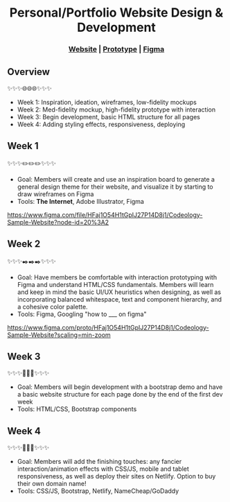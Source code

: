 <h1 align="center">Personal/Portfolio Website Design & Development </h1>

<h3 align="center"><a href="#">Website</a> | <a href="https://www.figma.com/proto/HFaj1O54H1tGpIJ27P14D8j1/Codeology-Sample-Website?scaling=min-zoom">Prototype</a> | <a href="https://www.figma.com/file/HFaj1O54H1tGpIJ27P14D8j1/Codeology-Sample-Website">Figma</a></h3>

## Overview
✨✨✨🌐🌐🌐✨✨✨
- Week 1: Inspiration, ideation, wireframes, low-fidelity mockups 
- Week 2: Med-fidelity mockup, high-fidelity prototype with interaction 
- Week 3: Begin development, basic HTML structure for all pages
- Week 4: Adding styling effects, responsiveness, deploying

## Week 1
✨✨✨✏️✏️✏️✨✨✨
- Goal: Members will create and use an inspiration board to generate a general design theme for their website, and visualize it by starting to draw wireframes on Figma
- Tools: **The Internet**, Adobe Illustrator, Figma

https://www.figma.com/file/HFaj1O54H1tGpIJ27P14D8j1/Codeology-Sample-Website?node-id=20%3A2

## Week 2
✨✨✨✒️✒️✒️✨✨✨
- Goal: Have members be comfortable with interaction prototyping with Figma and understand HTML/CSS fundamentals. Members will learn and keep in mind the basic UI/UX heuristics when designing, as well as incorporating balanced whitespace, text and component hierarchy, and a cohesive color palette. 
- Tools: Figma, Googling "how to ___ on figma"

https://www.figma.com/proto/HFaj1O54H1tGpIJ27P14D8j1/Codeology-Sample-Website?scaling=min-zoom

## Week 3
✨✨✨🎨🎨🎨✨✨✨
- Goal: Members will begin development with a bootstrap demo and have a basic website structure for each page done by the end of the first dev week 
- Tools: HTML/CSS, Bootstrap components

## Week 4
✨✨✨🍒🍒🍒✨✨✨
- Goal: Members will add the finishing touches: any fancier interaction/animation effects with CSS/JS, mobile and tablet responsiveness, as well as deploy their sites on Netlify. Option to buy their own domain name!
- Tools: CSS/JS, Bootstrap, Netlify, NameCheap/GoDaddy
